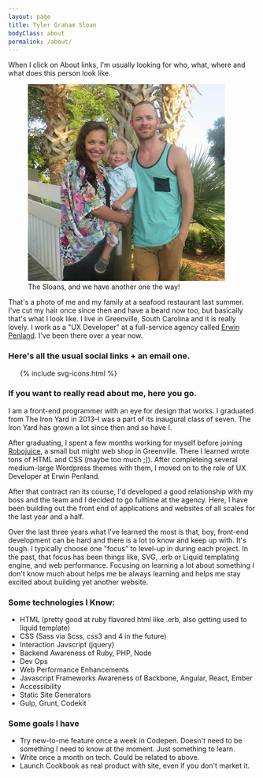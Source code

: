 ```yaml
---
layout: page
title: Tyler Graham Sloan
bodyClass: about
permalink: /about/
---
```


<div class="section">
	<p>When I click on About links, I'm usually looking for who, what, where and what does this person look like.</p>
</div>

<div class="section">
	<figure class="family-photo">
		<img src="/images/photo/my-family.jpg" alt="Photo: Me with my family during the Summer.">
		<figcaption class="hidden-text">The Sloans, and we have another one the way!</figcaption>
	</figure>
	<p>That's a photo of me and my family at a seafood restaurant last summer. I've cut my hair once since then and have a beard now too, but  basically that's what I look like. I live in Greenville, South Carolina and it is really lovely. I work as a "UX Developer" at a full-service agency called <a href="http://erwinpenland.com" target="_blank">Erwin Penland</a>. I've been there over a year now.</p>
</div>

<div class="section callout">
	<h3>Here's all the usual social links + an email one.</h3>
	<ul class="list--social">
	  {% include svg-icons.html %}
	</ul>
</div>

<div class="section">
	<h3>If you want to really read about me, here you go.</h3>
	<p>I am a front-end programmer with an eye for design that works. I graduated from The Iron Yard in 2013–I was a part of its inaugural class of seven. The Iron Yard has grown a lot since then and so have I.</p>
</div>

<div class="section">
	<p>After graduating, I spent a few months working for myself before joining  <a href="https://robojuice.com" target="_blank">Robojuice</a>, a small but might web shop in Greenville. There I learned wrote tons of HTML and CSS (maybe too much ;]). After completeing several medium-large Wordpress themes with them, I moved on to the role of UX Developer at Erwin Penland.</p>
</div>

<div class="section">
	<p>After that contract ran its course, I'd developed a good relationship with my boss and the team and I decided to go fulltime at the agency. Here, I have been building out the front end of applications and websites of all scales for the last year and a half.</p>
</div>

<div class="section">
	<p>Over the last three years what I've learned the most is that, boy, front-end development can be hard and there is a lot to know and keep up with. It's tough. I typically choose one "focus" to level-up in during each project. In the past, that focus has been things like, SVG, .erb or Liquid templating engine, and web performance. Focusing on learning a lot about something I don't know much about helps me be always learning and helps me stay excited about building yet another website.</p>
</div>

<!--

	TODO:
	- What are you reading?
	- What classes are you taking?
	- What tech are you studying?
	- What blogs are you liking?
	- What podcasts are you listening to?
	- What open source projects are you keeping eye on/contributing to?

 -->

<div class="section">
	<h3>Some technologies I Know:</h3>
	<ul class="list--normal">
		<li class="list--normal__item">HTML (pretty good at ruby flavored html like .erb, also getting used to liquid template)</li>
		<li class="list--normal__item">CSS (Sass via Scss, css3 and 4 in the future)</li>
		<li class="list--normal__item">Interaction Javscript (jquery)</li>
		<li class="list--normal__item">Backend Awareness of Ruby, PHP, Node</li>
		<li class="list--normal__item">Dev Ops</li>
		<li class="list--normal__item">Web Performance Enhancements</li>
		<li class="list--normal__item">Javascript Frameworks Awareness of Backbone, Angular, React, Ember</li>
		<li class="list--normal__item">Accessibility</li>
		<li class="list--normal__item">Static Site Generators</li>
		<li class="list--normal__item">Gulp, Grunt, Codekit</li>
	</ul>
</div>

<div class="section">
	<h3>Some goals I have</h3>
	<ul class="list--normal">
		<li class="list--normal__item">Try new-to-me feature once a week in Codepen. Doesn't need to be something I need to know at the moment. Just something to learn.</li>
		<li class="list--normal__item">Write once a month on tech. Could be related to above.</li>
		<li class="list--normal__item">Launch Cookbook as real product with site, even if you don't market it.</li>
	</ul>
</div>
